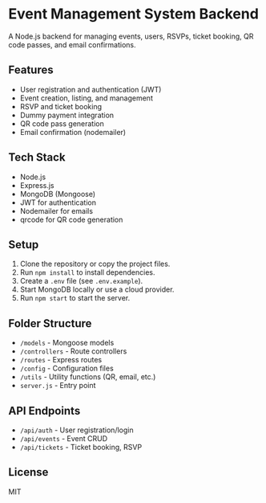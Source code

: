 # Event Management System Backend

A Node.js backend for managing events, users, RSVPs, ticket booking, QR code passes, and email confirmations.

## Features
- User registration and authentication (JWT)
- Event creation, listing, and management
- RSVP and ticket booking
- Dummy payment integration
- QR code pass generation
- Email confirmation (nodemailer)

## Tech Stack
- Node.js
- Express.js
- MongoDB (Mongoose)
- JWT for authentication
- Nodemailer for emails
- qrcode for QR code generation

## Setup
1. Clone the repository or copy the project files.
2. Run `npm install` to install dependencies.
3. Create a `.env` file (see `.env.example`).
4. Start MongoDB locally or use a cloud provider.
5. Run `npm start` to start the server.

## Folder Structure
- `/models` - Mongoose models
- `/controllers` - Route controllers
- `/routes` - Express routes
- `/config` - Configuration files
- `/utils` - Utility functions (QR, email, etc.)
- `server.js` - Entry point

## API Endpoints
- `/api/auth` - User registration/login
- `/api/events` - Event CRUD
- `/api/tickets` - Ticket booking, RSVP

## License
MIT
